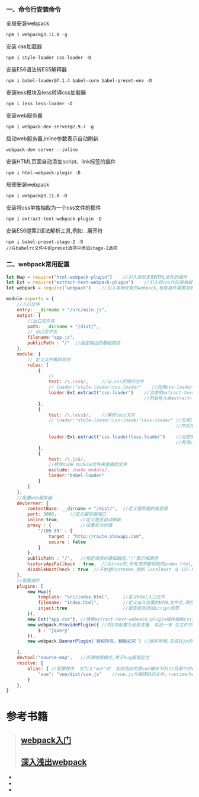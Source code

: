 ### 一、命令行安装命令
全局安装webpack

    npm i webpack@3.11.0 -g
安装 css加载器

    npm i style-loader css-loader -D
安装ES6语法转ES5解释器

    npm i babel-loader@7.1.4 babel-core babel-preset-env -D
安装less模块及less转译css加载器

    npm i less less-loader -D
安装web服务器

    npm i webpack-dev-server@2.9.7 -g
启动web服务器,inline参数表示自动刷新

    webpack-dev-server --inline
安装HTML页面自动添加script、link标签的插件

    npm i html-webpack-plugin -D
局部安装webpack

    npm i webpack@3.11.0 -D
安装将css单独抽取为一个css文件的插件    

    npm i extract-text-webpack-plugin -D
安装ES6提案2语法解析工具,例如...展开符

    npm i babel-preset-stage-2 -D
    //在babelrc文件中的preset选项中添加stage-2选项
    
### 二、webpack常用配置
```js
let Hwp = require("html-webpack-plugin")    //引入自动复制HTML文件的插件
let Ext = require("extract-text-webpack-plugin")    //引入将css代码单独提取到一个css文件的插件
let webpack = require("webpack")    //引入本地安装的webpack,有些插件需要用到

module.exports = {
    //入口文件
    entry: __dirname + "/src/main.js",
    output: {
        //出口文件夹
        path: __dirname + "/dist/",
        // 出口文件名
        filename:"app.js",
        publicPath : "/"  //指定输出的基础路径
    },
    module: {
        // 定义文件解析规则
        rules: [
            {
                //
                test: /\.css$/,     //以.css后缀的文件
                // loader:"style-loader!css-loader"    //先用css-loader抓取css，然后用style-loader将css插入到页面的style标签中
                loader:Ext.extract("css-loader")    //当使用extract-text-webpack-plugin插件时先用css-loader抓取css，
                                                    //然后导入给extract-text-webpack-plugin插件
            },
            {
                test: /\.less$/,    //解析less文件
                // loader:"style-loader!css-loader!less-loader" //先用less-loader转译less文件，再用css-loader抓取css，
                                                                //然后用style-loader将css插入到页面的style标签中
                                                                
                loader:Ext.extract("css-loader!less-loader")    //当使用extract-text-webpack-plugin插件时,先用less-loader转译less文件，
                                                                //再用css-loader抓取css，然后导入给extract-text-webpack-plugin插件
            },
            {
                test: /\.js$/,
                //排除node_module文件夹里面的文件
                exclude: /node_module/,
                loader:"babel-loader"
            }
        ]
    },
    //配置web服务器
    devServer: {
        contentBase: __dirname + "/dist/",  //定义服务器的根目录
        port: 3000,     //定义服务器端口
        inline:true,	    //定义是否自动刷新
        proxy : {           //设置反向代理
            "/109-35" : {
                target : "http://route.showapi.com",
                secure : false
            }
        },
        publicPath : "/",   //指定请求的基础路径,"/"表示根路径
        historyApiFallback : true,  //为true时,所有请求都将指向index.html,对开发单页面程序时开启
        disableHostCheck : true  //不检查hostname,例如 localhost 与 127.0.0.1
    },
    //配置插件
    plugins: [
        new Hwp({
            template: "src/index.html",     //定义html入口文件
            filename: "index.html",         //定义出入位置的HTML文件名,路径为webpack的出口路径
            inject:true	                    //是否自动添加script标签
        }),
        new Ext("app.css"), //使用extract-text-webpack-plugin插件抽取css代码到独立文件中  其中app.css为自定义文件名
		new webpack.ProvidePlugin({ //将$符配置为全局变量  如此一来 在文件中就可以无需引入 直接使用$符了
			$ : "jquery"
		}),
		new webpack.BannerPlugin('版权所有，翻版必究') //版权申明,生成在js的头部jdoc中

    ],
    devtool:"source-map",   //资源地图模式,用于bug报错定位
    resolve: {
        alias: { //配置程序  在引入"vue"时  实际指向的是vue模块下dist目录中的vue.js文件
            "vue": "vue/dist/vue.js"    //vue.js为编译前的文件，runtime为编译后的版本，使用webpack应用vue.js
        }
    },
}
```
# 参考书籍

>
>[webpack入门](https://segmentfault.com/a/1190000006178770)
>-
>[深入浅出webpack](http://webpack.wuhaolin.cn/)
>-
-

-

-